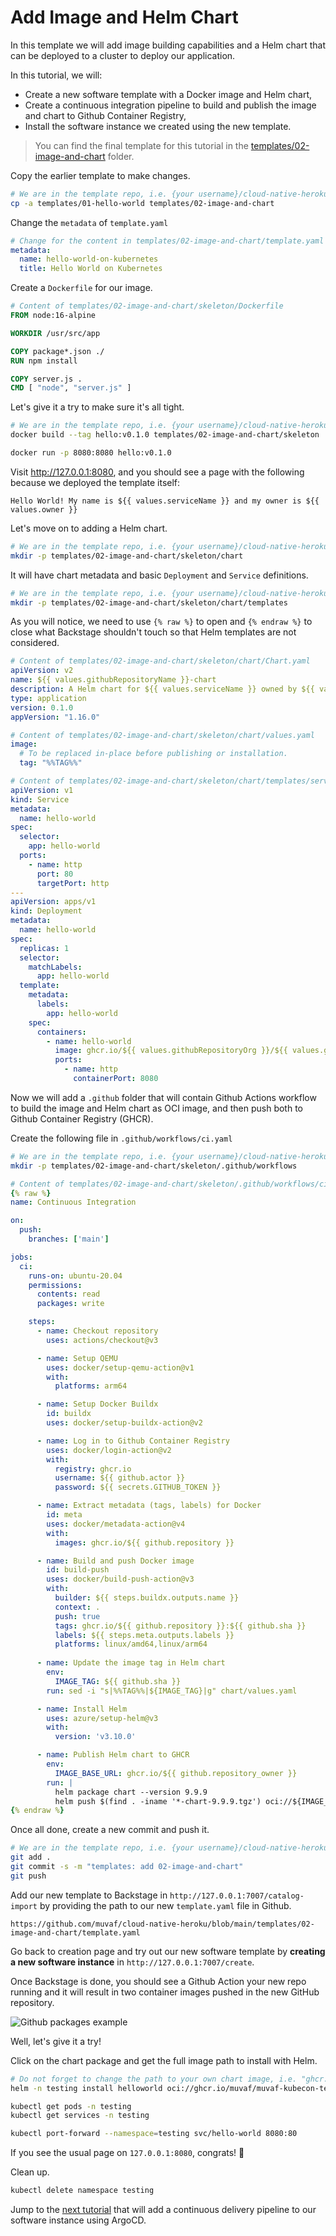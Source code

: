 # Add Image and Helm Chart

In this template we will add image building capabilities and a Helm chart that
can be deployed to a cluster to deploy our application.

In this tutorial, we will:
* Create a new software template with a Docker image and Helm chart,
* Create a continuous integration pipeline to build and publish the image and
  chart to Github Container Registry,
* Install the software instance we created using the new template.

> You can find the final template for this tutorial in the
> [templates/02-image-and-chart](templates/02-image-and-chart) folder.

Copy the earlier template to make changes.
```bash
# We are in the template repo, i.e. {your username}/cloud-native-heroku on Github.
cp -a templates/01-hello-world templates/02-image-and-chart
```

Change the `metadata` of `template.yaml`
```yaml
# Change for the content in templates/02-image-and-chart/template.yaml
metadata:
  name: hello-world-on-kubernetes
  title: Hello World on Kubernetes
```

Create a `Dockerfile` for our image.
```dockerfile
# Content of templates/02-image-and-chart/skeleton/Dockerfile
FROM node:16-alpine

WORKDIR /usr/src/app

COPY package*.json ./
RUN npm install

COPY server.js .
CMD [ "node", "server.js" ]
```

Let's give it a try to make sure it's all tight.
```bash
# We are in the template repo, i.e. {your username}/cloud-native-heroku on Github.
docker build --tag hello:v0.1.0 templates/02-image-and-chart/skeleton
```
```bash
docker run -p 8080:8080 hello:v0.1.0
```

Visit http://127.0.0.1:8080, and you should see a page with the following
because we deployed the template itself:
```
Hello World! My name is ${{ values.serviceName }} and my owner is ${{ values.owner }}
```

Let's move on to adding a Helm chart.
```bash
# We are in the template repo, i.e. {your username}/cloud-native-heroku on Github.
mkdir -p templates/02-image-and-chart/skeleton/chart
```
It will have chart metadata and basic `Deployment` and `Service` definitions.
```bash
# We are in the template repo, i.e. {your username}/cloud-native-heroku on Github.
mkdir -p templates/02-image-and-chart/skeleton/chart/templates
```

As you will notice, we need to use `{% raw %}` to open and `{% endraw %}` to
close what Backstage shouldn't touch so that Helm templates are not considered.
```yaml
# Content of templates/02-image-and-chart/skeleton/chart/Chart.yaml
apiVersion: v2
name: ${{ values.githubRepositoryName }}-chart
description: A Helm chart for ${{ values.serviceName }} owned by ${{ values.owner }}
type: application
version: 0.1.0
appVersion: "1.16.0"
```
```yaml
# Content of templates/02-image-and-chart/skeleton/chart/values.yaml
image:
  # To be replaced in-place before publishing or installation.
  tag: "%%TAG%%"
```
```yaml
# Content of templates/02-image-and-chart/skeleton/chart/templates/service.yaml
apiVersion: v1
kind: Service
metadata:
  name: hello-world
spec:
  selector:
    app: hello-world
  ports:
    - name: http
      port: 80
      targetPort: http
---
apiVersion: apps/v1
kind: Deployment
metadata:
  name: hello-world
spec:
  replicas: 1
  selector:
    matchLabels:
      app: hello-world
  template:
    metadata:
      labels:
        app: hello-world
    spec:
      containers:
        - name: hello-world
          image: ghcr.io/${{ values.githubRepositoryOrg }}/${{ values.githubRepositoryName }}:{% raw %}{{ .Values.image.tag }}{% endraw %}
          ports:
            - name: http
              containerPort: 8080
```

Now we will add a `.github` folder that will contain Github Actions workflow
to build the image and Helm chart as OCI image, and then push both to Github
Container Registry (GHCR). 

Create the following file in `.github/workflows/ci.yaml`
```bash
# We are in the template repo, i.e. {your username}/cloud-native-heroku on Github.
mkdir -p templates/02-image-and-chart/skeleton/.github/workflows
```
```yaml
# Content of templates/02-image-and-chart/skeleton/.github/workflows/ci.yaml
{% raw %}
name: Continuous Integration

on:
  push:
    branches: ['main']

jobs:
  ci:
    runs-on: ubuntu-20.04
    permissions:
      contents: read
      packages: write

    steps:
      - name: Checkout repository
        uses: actions/checkout@v3

      - name: Setup QEMU
        uses: docker/setup-qemu-action@v1
        with:
          platforms: arm64

      - name: Setup Docker Buildx
        id: buildx
        uses: docker/setup-buildx-action@v2

      - name: Log in to Github Container Registry
        uses: docker/login-action@v2
        with:
          registry: ghcr.io
          username: ${{ github.actor }}
          password: ${{ secrets.GITHUB_TOKEN }}

      - name: Extract metadata (tags, labels) for Docker
        id: meta
        uses: docker/metadata-action@v4
        with:
          images: ghcr.io/${{ github.repository }}

      - name: Build and push Docker image
        id: build-push
        uses: docker/build-push-action@v3
        with:
          builder: ${{ steps.buildx.outputs.name }}
          context: .
          push: true
          tags: ghcr.io/${{ github.repository }}:${{ github.sha }}
          labels: ${{ steps.meta.outputs.labels }}
          platforms: linux/amd64,linux/arm64
      
      - name: Update the image tag in Helm chart
        env:
          IMAGE_TAG: ${{ github.sha }}
        run: sed -i "s|%%TAG%%|${IMAGE_TAG}|g" chart/values.yaml

      - name: Install Helm
        uses: azure/setup-helm@v3
        with:
          version: 'v3.10.0'

      - name: Publish Helm chart to GHCR
        env:
          IMAGE_BASE_URL: ghcr.io/${{ github.repository_owner }}
        run: |
          helm package chart --version 9.9.9
          helm push $(find . -iname '*-chart-9.9.9.tgz') oci://${IMAGE_BASE_URL}
{% endraw %}
```

Once all done, create a new commit and push it.
```bash
# We are in the template repo, i.e. {your username}/cloud-native-heroku on Github.
git add .
git commit -s -m "templates: add 02-image-and-chart"
git push
```

Add our new template to Backstage in `http://127.0.0.1:7007/catalog-import`
by providing the path to our new `template.yaml` file in Github.
```
https://github.com/muvaf/cloud-native-heroku/blob/main/templates/02-image-and-chart/template.yaml
```

Go back to creation page and try out our new software template by **creating a
new software instance** in `http://127.0.0.1:7007/create`.

Once Backstage is done, you should see a Github Action your new repo running and
it will result in two container images pushed in the new GitHub repository.

![Github packages example](assets/packages-pushed.png)

Well, let's give it a try!

Click on the chart package and get the full image path to install with Helm.
```bash
# Do not forget to change the path to your own chart image, i.e. "ghcr.io/{github user}/{repo}-chart"
helm -n testing install helloworld oci://ghcr.io/muvaf/muvaf-kubecon-testing-chart --version 9.9.9 --create-namespace --wait
```
```bash
kubectl get pods -n testing
kubectl get services -n testing
```
```bash
kubectl port-forward --namespace=testing svc/hello-world 8080:80
```

If you see the usual page on `127.0.0.1:8080`, congrats! 🎉

Clean up.
```bash
kubectl delete namespace testing
```

Jump to the [next tutorial](04-argocd.md) that will add a continuous delivery
pipeline to our software instance using ArgoCD.
